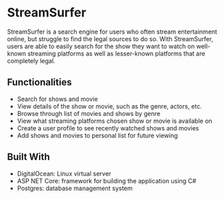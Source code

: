 # StreamSurfer
StreamSurfer is a search engine for users who often stream entertainment online, but struggle to find the legal sources to do so. With StreamSurfer, users are able to easily search for the show they want to watch on well-known streaming platforms as well as lesser-known platforms that are completely legal.

## Functionalities
* Search for shows and movie  
* View details of the show or movie, such as the genre, actors, etc.  
* Browse through list of movies and shows by genre  
* View what streaming platforms chosen show or movie is available on  
* Create a user profile to see recently watched shows and movies  
* Add shows and movies to personal list for future viewing  





## Built With
* DigitalOcean: Linux virtual server  
* ASP NET Core: framework for building the application using C#    
* Postgres: database management system
